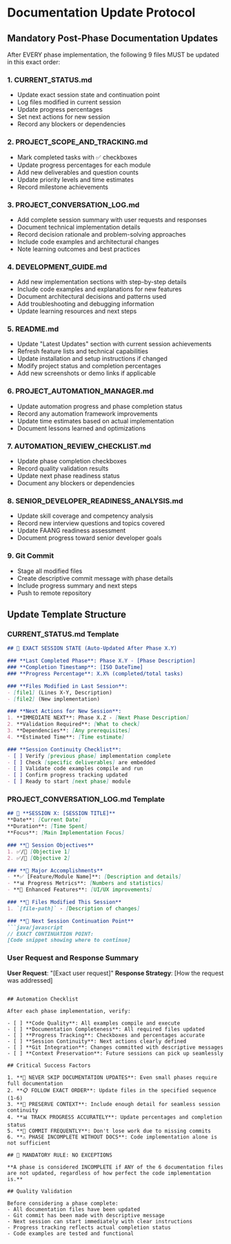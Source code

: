 # Documentation Update Protocol

## Mandatory Post-Phase Documentation Updates

After EVERY phase implementation, the following 9 files MUST be updated in this exact order:

### 1. CURRENT_STATUS.md
- Update exact session state and continuation point
- Log files modified in current session
- Update progress percentages
- Set next actions for new session
- Record any blockers or dependencies

### 2. PROJECT_SCOPE_AND_TRACKING.md
- Mark completed tasks with ✅ checkboxes
- Update progress percentages for each module
- Add new deliverables and question counts
- Update priority levels and time estimates
- Record milestone achievements

### 3. PROJECT_CONVERSATION_LOG.md
- Add complete session summary with user requests and responses
- Document technical implementation details
- Record decision rationale and problem-solving approaches
- Include code examples and architectural changes
- Note learning outcomes and best practices

### 4. DEVELOPMENT_GUIDE.md
- Add new implementation sections with step-by-step details
- Include code examples and explanations for new features
- Document architectural decisions and patterns used
- Add troubleshooting and debugging information
- Update learning resources and next steps

### 5. README.md
- Update "Latest Updates" section with current session achievements
- Refresh feature lists and technical capabilities
- Update installation and setup instructions if changed
- Modify project status and completion percentages
- Add new screenshots or demo links if applicable

### 6. PROJECT_AUTOMATION_MANAGER.md
- Update automation progress and phase completion status
- Record any automation framework improvements
- Update time estimates based on actual implementation
- Document lessons learned and optimizations

### 7. AUTOMATION_REVIEW_CHECKLIST.md
- Update phase completion checkboxes
- Record quality validation results
- Update next phase readiness status
- Document any blockers or dependencies

### 8. SENIOR_DEVELOPER_READINESS_ANALYSIS.md
- Update skill coverage and competency analysis
- Record new interview questions and topics covered
- Update FAANG readiness assessment
- Document progress toward senior developer goals

### 9. Git Commit
- Stage all modified files
- Create descriptive commit message with phase details
- Include progress summary and next steps
- Push to remote repository

## Update Template Structure

### CURRENT_STATUS.md Template
```markdown
## 🎯 EXACT SESSION STATE (Auto-Updated After Phase X.Y)

### **Last Completed Phase**: Phase X.Y - [Phase Description]
### **Completion Timestamp**: [ISO DateTime]
### **Progress Percentage**: X.X% (completed/total tasks)

### **Files Modified in Last Session**:
- [file1] (Lines X-Y, Description)
- [file2] (New implementation)

### **Next Actions for New Session**:
1. **IMMEDIATE NEXT**: Phase X.Z - [Next Phase Description]
2. **Validation Required**: [What to check]
3. **Dependencies**: [Any prerequisites]
4. **Estimated Time**: [Time estimate]

### **Session Continuity Checklist**:
- [ ] Verify [previous phase] implementation complete
- [ ] Check [specific deliverables] are embedded
- [ ] Validate code examples compile and run
- [ ] Confirm progress tracking updated
- [ ] Ready to start [next phase] module
```

### PROJECT_CONVERSATION_LOG.md Template
```markdown
## 📅 **SESSION X: [SESSION TITLE]**
**Date**: [Current Date]  
**Duration**: [Time Spent]  
**Focus**: [Main Implementation Focus]

### **🎯 Session Objectives**
1. ✅/🔄 [Objective 1]
2. ✅/🔄 [Objective 2]

### **🚀 Major Accomplishments**
- **✅ [Feature/Module Name]**: [Description and details]
- **📊 Progress Metrics**: [Numbers and statistics]
- **🎨 Enhanced Features**: [UI/UX improvements]

### **📁 Files Modified This Session**
1. `[file-path]` - [Description of changes]

### **🎯 Next Session Continuation Point**
```java/javascript
// EXACT CONTINUATION POINT:
[Code snippet showing where to continue]
```

### **User Request and Response Summary**
**User Request**: "[Exact user request]"
**Response Strategy**: [How the request was addressed]
```

## Automation Checklist

After each phase implementation, verify:

- [ ] **Code Quality**: All examples compile and execute
- [ ] **Documentation Completeness**: All required files updated
- [ ] **Progress Tracking**: Checkboxes and percentages accurate
- [ ] **Session Continuity**: Next actions clearly defined
- [ ] **Git Integration**: Changes committed with descriptive messages
- [ ] **Context Preservation**: Future sessions can pick up seamlessly

## Critical Success Factors

1. **🚨 NEVER SKIP DOCUMENTATION UPDATES**: Even small phases require full documentation
2. **📋 FOLLOW EXACT ORDER**: Update files in the specified sequence (1-6)
3. **🔄 PRESERVE CONTEXT**: Include enough detail for seamless session continuity
4. **📊 TRACK PROGRESS ACCURATELY**: Update percentages and completion status
5. **💾 COMMIT FREQUENTLY**: Don't lose work due to missing commits
6. **⚠️ PHASE INCOMPLETE WITHOUT DOCS**: Code implementation alone is not sufficient

## 🚨 MANDATORY RULE: NO EXCEPTIONS

**A phase is considered INCOMPLETE if ANY of the 6 documentation files are not updated, regardless of how perfect the code implementation is.**

## Quality Validation

Before considering a phase complete:
- All documentation files have been updated
- Git commit has been made with descriptive message
- Next session can start immediately with clear instructions
- Progress tracking reflects actual completion status
- Code examples are tested and functional